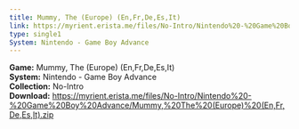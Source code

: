 ```yaml
---
title: Mummy, The (Europe) (En,Fr,De,Es,It)
link: https://myrient.erista.me/files/No-Intro/Nintendo%20-%20Game%20Boy%20Advance/Mummy,%20The%20(Europe)%20(En,Fr,De,Es,It).zip
type: single1
System: Nintendo - Game Boy Advance
---
```

<b>Game:</b> Mummy, The (Europe) (En,Fr,De,Es,It)<br>
<b>System:</b> Nintendo - Game Boy Advance<br>
<b>Collection:</b> No-Intro<br>
<b>Download:</b> https://myrient.erista.me/files/No-Intro/Nintendo%20-%20Game%20Boy%20Advance/Mummy,%20The%20(Europe)%20(En,Fr,De,Es,It).zip